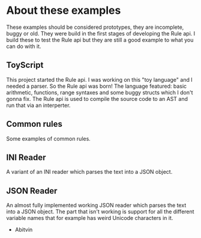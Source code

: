 About these examples
====================
These examples should be considered prototypes, they are incomplete, buggy or old. They were build in the first stages of developing the Rule api.
I build these to test the Rule api but they are still a good example to what you can do with it.

ToyScript
---------
This project started the Rule api. I was working on this "toy language" and I needed a parser. So the Rule api was born!
The language featured: basic arithmetic, functions, range syntaxes and some buggy structs which I don't gonna fix.
The Rule api is used to compile the source code to an AST and run that via an interperter. 

Common rules
------------
Some examples of common rules.

INI Reader
----------
A variant of an INI reader which parses the text into a JSON object.

JSON Reader
-----------
An almost fully implemented working JSON reader which parses the text into a JSON object. 
The part that isn't working is support for all the different variable names that for example has weird Unicode characters in it. 

- Abitvin